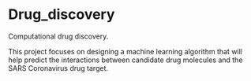 # Drug_discovery
Computational drug discovery.

This project focuses on designing a machine learning algorithm that will help predict the interactions between candidate drug molecules and the SARS Coronavirus drug target.
